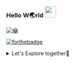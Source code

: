### Hello W🌏rld <img src="https://raw.githubusercontent.com/MartinHeinz/MartinHeinz/master/wave.gif" width="30px">

[![😂](https://img.shields.io/badge/Error404-Brain%20not%20found-informational?style=plastic&logo=appveyor&logoColor=white&color=brightgreen)]() 

[![forthebadge](https://forthebadge.com/images/badges/powered-by-oxygen.svg)](https://en.wikipedia.org/wiki/Oxygen)
<details>
<summary>
  Let's Explore together🧐
</summary>
<br/>

<div>
  <a href='https://www.pypi.org'><img height='50' src='https://img.icons8.com/color/2x/python.png'></a>
  <a href='https://en.wikipedia.org/wiki/HTML'><img height='50' src="https://img.icons8.com/color/2x/html-5.png"></a>    
  <a href='https://en.wikipedia.org/wiki/CSS'><img height='50' src="https://img.icons8.com/color/2x/css3.png"></a>
</div>

- 👋 Hi, I’m @MySmilingTurban, a passionate Python programmer with HTML, CSS skills.
- 👀 I’m interested in solving tricky algorithms. 
- 🌱 I’m currently learning Artificial Intelligence 
- 💞️ I’m looking to collaborate on Exploring seemless possibilities of using Programming.
- 📫 How to reach me via [LinkedIn](https://www.linkedin.com/in/gurmehar-singh-8651011a6/) or [Instagram](https://instagram.com/MySmilingTurban/)
- 🧩 Check out my [Website](https://bit.ly/GurmeharSingh)

---
[![MySmilingTurban's GitHub stats](https://github-readme-stats.vercel.app/api?username=MySmilingTurban&count_private=true&hide_border=true&show_icons=true&theme=vision-friendly-dark)](https://github.com/MySmilingTurban/github-readme-stats)
[![Top Langs](https://github-readme-stats.vercel.app/api/top-langs/?username=MySmilingTurban&count_private=true&hide_border=true&show_icons=true&theme=vision-friendly-dark)](https://github.com/MySmilingTurban/github-readme-stats)

---
### What i know?

[![Python](https://img.shields.io/badge/Python-14354C?style=for-the-badge&logo=python&logoColor=white)]()
[![MySQL](https://img.shields.io/badge/MySQL-00000F?style=for-the-badge&logo=mysql&logoColor=white)]()
[![](https://img.shields.io/badge/CSS3-1572B6?style=for-the-badge&logo=css3&logoColor=white)]()
[![](https://img.shields.io/badge/HTML5-E34F26?style=for-the-badge&logo=html5&logoColor=white)]()

---
### What I'm learning?

[![JS](https://img.shields.io/badge/JavaScript-F7DF1E?style=for-the-badge&logo=javascript&logoColor=black)]()
[![Flask](https://img.shields.io/badge/Flask-000000?style=for-the-badge&logo=flask&logoColor=white)]()
[![Heroku](https://img.shields.io/badge/Heroku-430098?style=for-the-badge&logo=heroku&logoColor=white)]()

---
### Exploration Point🛰

[![Discord](https://img.shields.io/badge/Discord-7289DA?style=for-the-badge&logo=discord&logoColor=white)](https://discord.gg/rx8qU7fCgk)
[![YouTube](https://img.shields.io/badge/YouTube-FF0000?style=for-the-badge&logo=youtube&logoColor=white)](https://www.youtube.com/c/GurmeharSinghKhalsa)
[![Soundcloud](https://img.shields.io/badge/SoundCloud-FF3300?style=for-the-badge&logo=soundcloud&logoColor=white)](https://soundcloud.com/blissfulkirtan)

</details>
